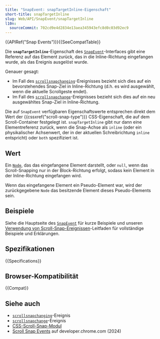 ```yaml
---
title: "SnapEvent: snapTargetInline-Eigenschaft"
short-title: snapTargetInline
slug: Web/API/SnapEvent/snapTargetInline
l10n:
  sourceCommit: 702cd9e4d2834e13aea345943efc8d0c03d92ec9
---
```


{{APIRef("Snap Events")}}{{SeeCompatTable}}

Die **`snapTargetInline`**-Eigenschaft des [`SnapEvent`](/de/docs/Web/API/SnapEvent)-Interfaces gibt eine Referenz auf das Element zurück, das in die Inline-Richtung eingefangen wurde, als das Ereignis ausgelöst wurde.

Genauer gesagt:

- Im Fall des [`scrollsnapchanging`](/de/docs/Web/API/Element/scrollsnapchanging_event)-Ereignisses bezieht sich dies auf ein bevorstehendes Snap-Ziel in Inline-Richtung (d.h. es wird ausgewählt, wenn die aktuelle Scrollgeste endet).
- Im Fall des [`scrollsnapchange`](/de/docs/Web/API/Element/scrollsnapchange_event)-Ereignisses bezieht sich dies auf ein neu ausgewähltes Snap-Ziel in Inline-Richtung.

Die auf `SnapEvent` verfügbaren Eigenschaftswerte entsprechen direkt dem Wert der {{cssxref("scroll-snap-type")}} CSS-Eigenschaft, die auf dem Scroll-Container festgelegt ist. `snapTargetInline` gibt nur dann eine Elementreferenz zurück, wenn die Snap-Achse als `inline` (oder ein physikalischer Achsenwert, der in der aktuellen Schreibrichtung `inline` entspricht) oder `both` spezifiziert ist.

## Wert

Ein [`Node`](/de/docs/Web/API/Node), das das eingefangene Element darstellt, oder `null`, wenn das Scroll-Snapping nur in der Block-Richtung erfolgt, sodass kein Element in der Inline-Richtung eingefangen wird.

Wenn das eingefangene Element ein Pseudo-Element war, wird der zurückgegebene `Node` das besitzende Element dieses Pseudo-Elements sein.

## Beispiele

Siehe die Hauptseite des [`SnapEvent`](/de/docs/Web/API/SnapEvent) für kurze Beispiele und unseren [Verwendung von Scroll-Snap-Ereignissen](/de/docs/Web/CSS/CSS_scroll_snap/Using_scroll_snap_events)-Leitfaden für vollständige Beispiele und Erklärungen.

## Spezifikationen

{{Specifications}}

## Browser-Kompatibilität

{{Compat}}

## Siehe auch

- [`scrollsnapchanging`](/de/docs/Web/API/Element/scrollsnapchanging_event)-Ereignis
- [`scrollsnapchange`](/de/docs/Web/API/Element/scrollsnapchange_event)-Ereignis
- [CSS-Scroll-Snap-Modul](/de/docs/Web/CSS/CSS_scroll_snap)
- [Scroll Snap Events](https://developer.chrome.com/blog/scroll-snap-events) auf developer.chrome.com (2024)
